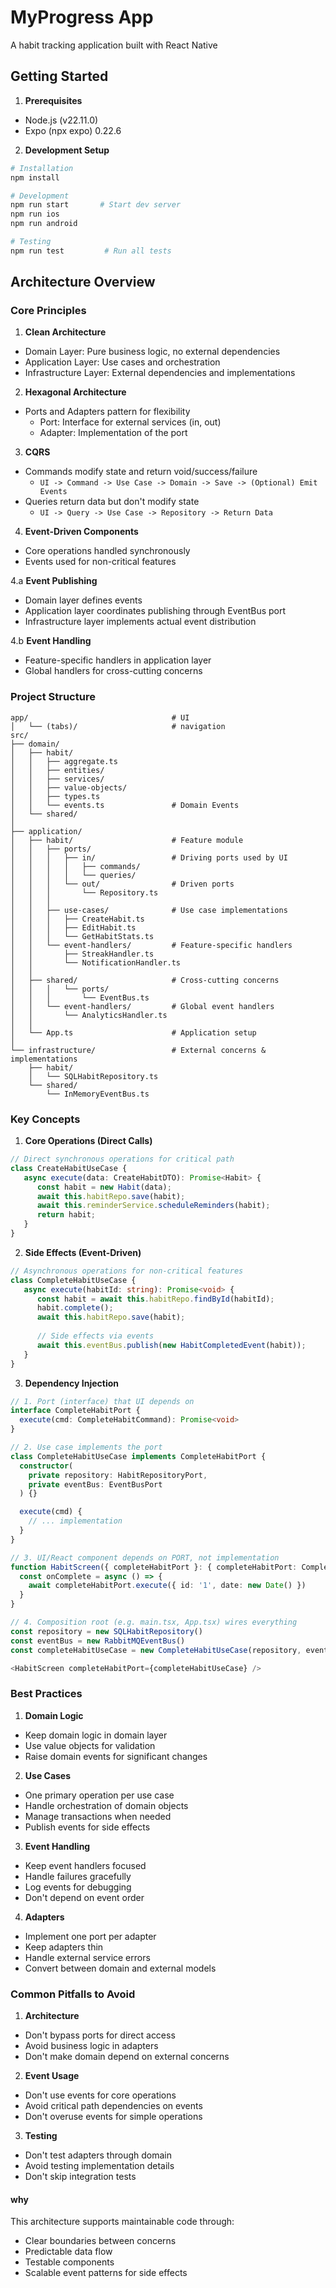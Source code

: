 # MyProgress App

A habit tracking application built with React Native

## Getting Started

1. **Prerequisites**
- Node.js (v22.11.0)
- Expo (npx expo) 0.22.6

2. **Development Setup**
```bash
# Installation
npm install

# Development
npm run start       # Start dev server
npm run ios         
npm run android     

# Testing
npm run test         # Run all tests
```


## Architecture Overview

### Core Principles

1. **Clean Architecture**
- Domain Layer: Pure business logic, no external dependencies
- Application Layer: Use cases and orchestration
- Infrastructure Layer: External dependencies and implementations

2. **Hexagonal Architecture**
- Ports and Adapters pattern for flexibility
   - Port: Interface for external services (in, out)
   - Adapter: Implementation of the port

3. **CQRS**
- Commands modify state and return void/success/failure
   - `UI -> Command -> Use Case -> Domain -> Save -> (Optional) Emit Events`
- Queries return data but don't modify state
   - `UI -> Query -> Use Case -> Repository -> Return Data`

4. **Event-Driven Components**
- Core operations handled synchronously
- Events used for non-critical features

4.a **Event Publishing**
- Domain layer defines events
- Application layer coordinates publishing through EventBus port
- Infrastructure layer implements actual event distribution

4.b **Event Handling**
- Feature-specific handlers in application layer
- Global handlers for cross-cutting concerns


### Project Structure

```
app/                                # UI
│   └── (tabs)/                     # navigation
src/
├── domain/                         
│   ├── habit/                      
│   │   ├── aggregate.ts            
│   │   ├── entities/
│   │   ├── services/
│   │   ├── value-objects/
│   │   ├── types.ts
│   │   └── events.ts               # Domain Events
│   └── shared/                     
│
├── application/                    
│   ├── habit/                      # Feature module
│   │   ├── ports/                 
│   │   │   ├── in/                 # Driving ports used by UI
│   │   │   │   ├── commands/      
│   │   │   │   └── queries/       
│   │   │   └── out/                # Driven ports
│   │   │       └── Repository.ts  
│   │   │
│   │   ├── use-cases/              # Use case implementations
│   │   │   ├── CreateHabit.ts
│   │   │   ├── EditHabit.ts
│   │   │   └── GetHabitStats.ts
│   │   └── event-handlers/         # Feature-specific handlers
│   │       ├── StreakHandler.ts
│   │       └── NotificationHandler.ts
│   │
│   ├── shared/                     # Cross-cutting concerns
│   │   │   └── ports/
│   │   │       └── EventBus.ts
│   │   └── event-handlers/         # Global event handlers
│   │       └── AnalyticsHandler.ts
│   │
│   └── App.ts                      # Application setup
│
└── infrastructure/                 # External concerns & implementations
    ├── habit/
    │   └── SQLHabitRepository.ts
    └── shared/
        └── InMemoryEventBus.ts
```


### Key Concepts

1. **Core Operations (Direct Calls)**
```typescript
// Direct synchronous operations for critical path
class CreateHabitUseCase {
   async execute(data: CreateHabitDTO): Promise<Habit> {
      const habit = new Habit(data);
      await this.habitRepo.save(habit);
      await this.reminderService.scheduleReminders(habit);
      return habit;
   }
}
```

2. **Side Effects (Event-Driven)**
```typescript
// Asynchronous operations for non-critical features
class CompleteHabitUseCase {
   async execute(habitId: string): Promise<void> {
      const habit = await this.habitRepo.findById(habitId);
      habit.complete();
      await this.habitRepo.save(habit);
      
      // Side effects via events
      await this.eventBus.publish(new HabitCompletedEvent(habit));
   }
}
```

3. **Dependency Injection**
```typescript
// 1. Port (interface) that UI depends on
interface CompleteHabitPort {
  execute(cmd: CompleteHabitCommand): Promise<void>
}

// 2. Use case implements the port
class CompleteHabitUseCase implements CompleteHabitPort {
  constructor(
    private repository: HabitRepositoryPort,
    private eventBus: EventBusPort
  ) {}

  execute(cmd) {
    // ... implementation
  }
}

// 3. UI/React component depends on PORT, not implementation
function HabitScreen({ completeHabitPort }: { completeHabitPort: CompleteHabitPort }) {
  const onComplete = async () => {
    await completeHabitPort.execute({ id: '1', date: new Date() })
  }
}

// 4. Composition root (e.g. main.tsx, App.tsx) wires everything
const repository = new SQLHabitRepository()
const eventBus = new RabbitMQEventBus()
const completeHabitUseCase = new CompleteHabitUseCase(repository, eventBus)

<HabitScreen completeHabitPort={completeHabitUseCase} />
```

### Best Practices

1. **Domain Logic**
- Keep domain logic in domain layer
- Use value objects for validation
- Raise domain events for significant changes

2. **Use Cases**
- One primary operation per use case
- Handle orchestration of domain objects
- Manage transactions when needed
- Publish events for side effects

3. **Event Handling**
- Keep event handlers focused
- Handle failures gracefully
- Log events for debugging
- Don't depend on event order

4. **Adapters**
- Implement one port per adapter
- Keep adapters thin
- Handle external service errors
- Convert between domain and external models

### Common Pitfalls to Avoid

1. **Architecture**
- Don't bypass ports for direct access
- Avoid business logic in adapters
- Don't make domain depend on external concerns

2. **Event Usage**
- Don't use events for core operations
- Avoid critical path dependencies on events
- Don't overuse events for simple operations

3. **Testing**
- Don't test adapters through domain
- Avoid testing implementation details
- Don't skip integration tests

#### why
This architecture supports maintainable code through:
- Clear boundaries between concerns
- Predictable data flow
- Testable components
- Scalable event patterns for side effects
